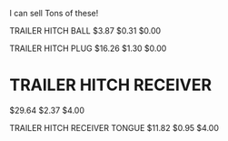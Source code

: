 I can sell Tons of these!

TRAILER HITCH BALL
$3.87
$0.31
$0.00

TRAILER HITCH PLUG
$16.26
$1.30
$0.00

# TRAILER HITCH RECEIVER
$29.64  $2.37   $4.00


TRAILER HITCH RECEIVER TONGUE
$11.82
$0.95
$4.00
